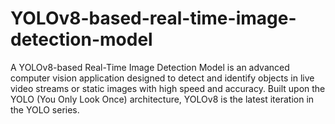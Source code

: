 # YOLOv8-based-real-time-image-detection-model
A YOLOv8-based Real-Time Image Detection Model is an advanced computer vision application designed to detect and identify objects in live video streams or static images with high speed and accuracy. Built upon the YOLO (You Only Look Once) architecture, YOLOv8 is the latest iteration in the YOLO series.
